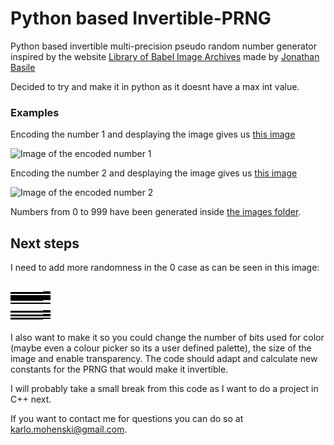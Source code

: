# Python based Invertible-PRNG

Python based invertible multi-precision pseudo random number generator inspired by the website [Library of Babel Image Archives](http://babelia.libraryofbabel.info/) made by [Jonathan Basile](https://jonathanbasile.com/)

Decided to try and make it in python as it doesnt have a max int value. 

### Examples

Encoding the number 1 and desplaying the image gives us [this image](./encoded_1.png)

![Image of the encoded number 1](./encoded_1.png)

Encoding the number 2 and desplaying the image gives us [this image](./encoded_2.png)

![Image of the encoded number 2](./encoded_2.png)

Numbers from 0 to 999 have been generated inside [the images folder](/images).

## Next steps

I need to add more randomness in the 0 case as can be seen in this image:

![Image of the encoded number 0](/images/0_pic.png)

I also want to make it so you could change the number of bits used for color (maybe even a colour picker so its a user defined palette), the size of the image and enable transparency. The code should adapt and calculate new constants for the PRNG that would make it invertible.

I will probably take a small break from this code as I want to do a project in C++ next.

If you want to contact me for questions you can do so at [karlo.mohenski@gmail.com](mailto:karlo.mohenski@gmail.com).
